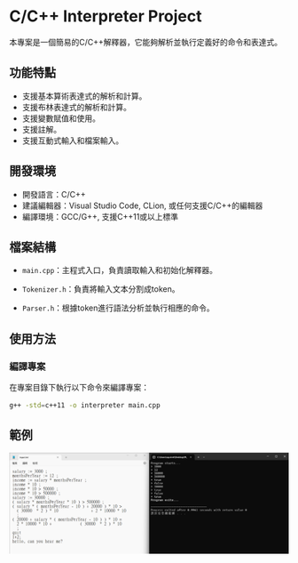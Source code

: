 # C/C++ Interpreter Project

本專案是一個簡易的C/C++解釋器，它能夠解析並執行定義好的命令和表達式。

## 功能特點

- 支援基本算術表達式的解析和計算。
- 支援布林表達式的解析和計算。
- 支援變數賦值和使用。
- 支援註解。
- 支援互動式輸入和檔案輸入。

## 開發環境

- 開發語言：C/C++
- 建議編輯器：Visual Studio Code, CLion, 或任何支援C/C++的編輯器
- 編譯環境：GCC/G++, 支援C++11或以上標準

## 檔案結構

- `main.cpp`：主程式入口，負責讀取輸入和初始化解釋器。
- `Tokenizer.h`：負責將輸入文本分割成token。
   
- `Parser.h`：根據token進行語法分析並執行相應的命令。

## 使用方法

### 編譯專案

在專案目錄下執行以下命令來編譯專案：

```bash
g++ -std=c++11 -o interpreter main.cpp
```

## 範例
![alt text](./image.png)
   
